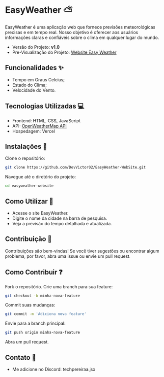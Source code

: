 # EasyWeather ⛅
EasyWeather é uma aplicação web que fornece previsões meteorológicas precisas e em tempo real. Nosso objetivo é oferecer aos usuários informações claras e confiáveis sobre o clima em qualquer lugar do mundo.
- Versão do Projeto: **v1.0**
- Pre-Visualização do Projeto: [Website Easy Weather](https://easy-weather-web-site.vercel.app/)

## Funcionalidades ✨
- Tempo em Graus Celcius;
- Estado do Clima;
- Velocidade do Vento.

## Tecnologias Utilizadas 💻
- Frontend: HTML, CSS, JavaScript
- API: [OpenWeatherMap API](https://openweathermap.org/api)
- Hospedagem: Vercel


## Instalações 🔌
Clone o repositório:

```sh
git clone https://github.com/DevVictor02/EasyWeather-WebSite.git
```

Navegue até o diretório do projeto:

```sh
cd easyweather-website
```

## Como Utilizar 🔨
- Acesse o site EasyWeather.
- Digite o nome da cidade na barra de pesquisa.
- Veja a previsão do tempo detalhada e atualizada.

## Contribuição 🤝
Contribuições são bem-vindas! Se você tiver sugestões ou encontrar algum problema, por favor, abra uma issue ou envie um pull request.

## Como Contribuir ❓
Fork o repositório.
Crie uma branch para sua feature:
```sh
git checkout -b minha-nova-feature
```
Commit suas mudanças:
```sh
git commit -m 'Adiciona nova feature'
```
Envie para a branch principal:
```sh
git push origin minha-nova-feature
```
Abra um pull request.

## Contato 🎁
- Me adicione no Discord: techpereiraa.jsx
